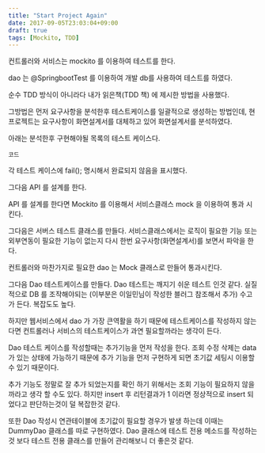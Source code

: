 ```yaml
---
title: "Start Project Again"
date: 2017-09-05T23:03:04+09:00
draft: true
tags: [Mockito, TDD]
---
```


컨트롤러와 서비스는 mockito 를 이용하여 테스트를 한다.

dao 는 @SpringbootTest 를 이용하여 개발 db를 사용하여 테스트를 하였다.

순수 TDD 방식이 아니라다 내가 읽은책(TDD 책) 에 제시한 방법을 사용했다.

그방법은 먼저 요구사항을 분석한후 테스트케이스를 일괄적으로 생성하는 방법인데, 현프로젝트는 요구사항이 화면설계서를 대체하고 있어 화면설계서를 분석하였다.

아래는 분석한후 구현해야될 목록의 테스트 케이스다.
```
코드
```

각 테스트 케이스에 fail(); 명시해서 완료되지 않음을 표시했다.

그다음 API 를 설계를 한다.

API 를 설계를 한다면 Mockito 를 이용해서 서비스클래스 mock 을 이용하여 통과 시킨다.

그다음은 서버스 테스트 클래스를 만들다.
서비스클래스에서는 로직이 필요한 기능 또는 외부연동이 필요한 기능이 없는지 다시 한번 요구사항(화면설계서)를 보면서 파악을 한다.

컨트롤러와 마찬가지로 필요한 dao 는 Mock 클래스로 만들어 통과시킨다.

그다음 Dao 테스트케이스를 만들다.
Dao 테스트는 깨지기 쉬운 테스트 인것 같다. 실질적으로 DB 를 조작해야되는 (이부분은 이일민님이 작성한 블러그 참조해서 추가)
수고가 든다. 복잡도도 높다.

하지만 웹서비스에서 dao 가 가장 큰역활을 하기 때문에 테스트케이스를 작성하지 않는다면 컨트롤러나 서비스의 테스트케이스가 과연 필요할까라는 생각이 든다.

Dao 테스트 케이스를 작성할때는 추가기능을 먼저 작성을 한다.
조회 수정 삭제는 data 가 있는 상태에 가능하기 때문에 추가 기능을 먼저 구현하게 되면 초기값 세팅시 이용할 수 있기 때문이다.

추가 기능도 정말로 잘 추가 되었는지를 확인 하기 위해서는 조회 기능이 필요하지 않을까라고 생각 할 수도 있다. 하지만 insert 후 리턴결과가 1 이라면 정상적으로 insert 되었다고 판단하는것이 덜 복잡한것 같다.

또한 Dao 작성시 연관테이블에 초기값이 필요할 경우가 발생 하는데
이때는 DummyDao 클래스를 따로 구현하였다.
Dao 클래스에 테스트 전용 메소드를 작성하는것 보다 테스트 전용 클래스를 만들어 관리해보니 더 좋은것 같다.






